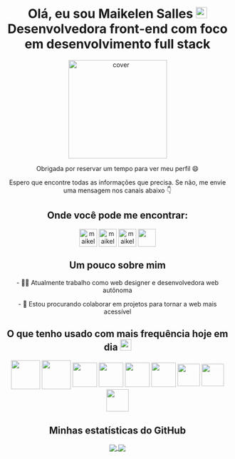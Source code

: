 <h1 align='center'> Olá, eu sou Maikelen Salles <img src = "https://raw.githubusercontent.com/MartinHeinz/MartinHeinz/master/wave.gif" width = 25px> <br /> 
Desenvolvedora front-end com foco em desenvolvimento full stack</h1>

<div align="center">
<img width="221px" height = "221px" src="https://maikelensalles.site/images/maikelen-salles.png" alt="cover" />
</div>


<p align="center">Obrigada por reservar um tempo para ver meu perfil 😄</p>

<p align="center">Espero que encontre todas as informações que precisa. Se não, me envie uma mensagem nos canais abaixo 👇</p>

<h2 align="center">Onde você pode me encontrar:</h2>
<p align="center">
<a href="https://www.linkedin.com/in/maikelen-salles" target="blank"><img align="center" src="https://maikelensalles.site/images/linkedin%20(1).png" alt="maikelen-salles" height="40" width="40" /></a>
<a href="https://api.whatsapp.com/send?phone=5551980418444&text=Ol%C3%A1%20Maikelen" target="blank"><img align="center" src="https://maikelensalles.site/images/icone-Whatsapp.png" alt="maikelen-salles" height="40" width="40" /></a>
<a href="https://instagram.com/maikelensalles" target="blank"><img align="center" src="https://maikelensalles.site/images/instagram.png" alt="maikelensalles" height="40" width="40" /></a>
<a href='https://maikelensalles-tech.web.app/'> <img width = '40px' align= 'center' src="https://maikelensalles.site/images/web.png"/></a>

</p>

<h2 align="center">Um pouco sobre mim</h2>

<p align="center">- 👩‍💻 Atualmente trabalho como web designer e desenvolvedora web autônoma</p>

<p align="center">- 🤝 Estou procurando colaborar em projetos para tornar a web mais acessível</p>





<h2 align='center'> O que tenho usado com mais frequência hoje em dia <img src = "https://media2.giphy.com/media/QssGEmpkyEOhBCb7e1/giphy.gif?cid=ecf05e47a0n3gi1bfqntqmob8g9aid1oyj2wr3ds3mg700bl&rid=giphy.gif" width = 25px> </h2>
<p align = 'center'>
<img width ='65px' align='center' src ='https://cdn.pixabay.com/photo/2017/08/05/11/16/logo-2582748_960_720.png'>
<img width ='65px' align='center' src ='https://cdn.pixabay.com/photo/2017/08/05/11/16/logo-2582747_960_720.png'>
<img width ='55px' align='center' src ='https://raw.githubusercontent.com/rahulbanerjee26/githubAboutMeGenerator/main/icons/javascript.svg'>
<img width ='55px' align='center' src ='https://maikelensalles.site/images/react.png'>
<img width ='55px' align='center' src ='https://maikelensalles.site/images/Sass.png'>
<img width ='55px' align='center' src ='https://maikelensalles.site/images/typescript.png'>
<img width ='50px' align='center' src ='https://raw.githubusercontent.com/rahulbanerjee26/githubAboutMeGenerator/main/icons/nodejs.svg'>
<img width ='50px' align='center' src ='https://raw.githubusercontent.com/rahulbanerjee26/githubAboutMeGenerator/main/icons/git.svg'>
<img width ='50px' align='center' src ='https://raw.githubusercontent.com/rahulbanerjee26/githubAboutMeGenerator/main/icons/figma.svg'>

<br>
</p>

<h2 align="center"> Minhas estatísticas do GitHub </h2>

<div align="center">
  <a href="https://github.com/anuraghazra/github-readme-stats">
    <img align="center" src="https://github-readme-stats.vercel.app/api?username=maikelensalles&count_private=true&show_icons=true&theme=radical" />
  </a>

  <a href="https://github.com/anuraghazra/convoychat">
    <img align="center" src="https://github-readme-stats.vercel.app/api/top-langs/?username=maikelensalles&layout=compact&langs_count=8&theme=radical" />
  </a>
</div>


